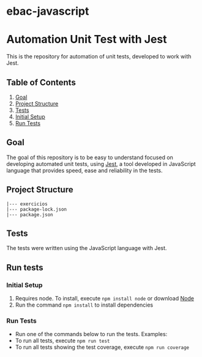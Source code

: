 # ebac-javascript

# Automation Unit Test with Jest

This is the repository for automation of unit tests, developed to work with Jest.

## Table of Contents

1. [Goal](#goal)
2. [Project Structure](#project-structure)
3. [Tests](#tests)
4. [Initial Setup](#initial-setup)
5. [Run Tests](#run-tests)

## Goal

The goal of this repository is to be easy to understand focused on developing automated unit tests, using [Jest](https://www.jests.io/), a tool developed in JavaScript language that provides speed, ease and reliability in the tests.

## Project Structure

```
|--- exercicios
|--- package-lock.json
|--- package.json
```

## Tests

The tests were written using the JavaScript language with Jest.

## Run tests

### Initial Setup

1. Requires node. To install, execute `npm install node` or download [Node](https://nodejs.org/en/download/)
2. Run the command `npm install` to install dependencies

### Run Tests

- Run one of the commands below to run the tests.
  Examples:
- To run all tests, execute `npm run test`
- To run all tests showing the test coverage, execute `npm run coverage`
<p>
